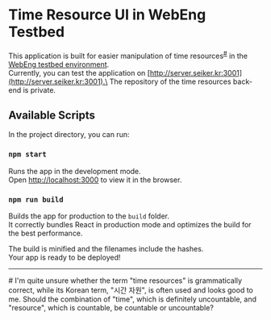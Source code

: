 # Time Resource UI in WebEng Testbed

This application is built for easier manipulation of time resources<sup>[#](#user-content-footnote)</sup> in the [WebEng testbed environment](https://github.com/kaist-webeng/KSC2020_IoT_Framework).\
Currently, you can test the application on [http://server.seiker.kr:3001](http://server.seiker.kr:3001).\
The repository of the time resources back-end is private.

## Available Scripts

In the project directory, you can run:

### `npm start`

Runs the app in the development mode.\
Open [http://localhost:3000](http://localhost:3000) to view it in the browser.

### `npm run build`

Builds the app for production to the `build` folder.\
It correctly bundles React in production mode and optimizes the build for the best performance.

The build is minified and the filenames include the hashes.\
Your app is ready to be deployed!

---
<a name="footnote">#</a> I'm quite unsure whether the term "time resources" is grammatically correct, while its Korean term, "시간 자원", is often used and looks good to me. Should the combination of "time", which is definitely uncountable, and "resource", which is countable, be countable or uncountable?
